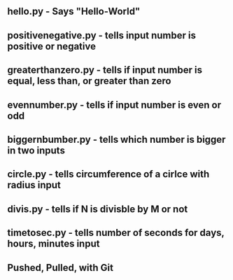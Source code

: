## hello.py - Says "Hello-World" 
## positivenegative.py - tells input number is positive or negative
## greaterthanzero.py - tells if input number is equal, less than, or greater than zero
## evennumber.py - tells if input number is even or odd
## biggernbumber.py -  tells which number is bigger in two inputs
## circle.py - tells circumference of a cirlce with radius input
## divis.py - tells if N is divisble by M or not
## timetosec.py - tells number of seconds for days, hours, minutes input

## Pushed, Pulled, with Git